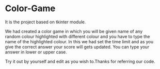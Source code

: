 # Color-Game
It is the project based on tkinter module.

We had created a color game in which you will be given name of any random colour highlighted with different colour and you have to type the name of the highlighted colour.
In this we had set the time limit and as you give the correct answer your score will gets updated.
You can type your answer in lower or upper case.

Try it out by yourself and edit as you wish to.Thanks for referring our code.
